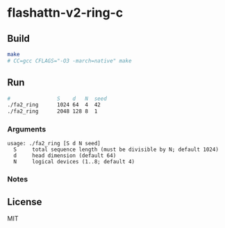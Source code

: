 # flashattn-v2-ring-c 
## Build

```bash
make            
# CC=gcc CFLAGS="-O3 -march=native" make
```

## Run



```bash
#               S    d   N  seed
./fa2_ring      1024 64  4  42
./fa2_ring      2048 128 8  1
```

### Arguments

```
usage: ./fa2_ring [S d N seed]
  S     total sequence length (must be divisible by N; default 1024)
  d     head dimension (default 64)
  N     logical devices (1..8; default 4)
```

### Notes



## License

MIT
